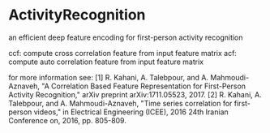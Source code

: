 # ActivityRecognition
an efficient deep feature encoding for first-person activity recognition

ccf: compute cross correlation feature from input feature matrix
acf: compute auto correlation feature from input feature matrix

for more information see:
[1] R. Kahani, A. Talebpour, and A. Mahmoudi-Aznaveh, "A Correlation Based Feature Representation for First-Person Activity                   Recognition," arXiv preprint arXiv:1711.05523, 2017.
[2] R. Kahani, A. Talebpour, and A. Mahmoudi-Aznaveh, "Time series correlation for first-person videos," in Electrical Engineering (ICEE),     2016 24th Iranian Conference on, 2016, pp. 805-809.
